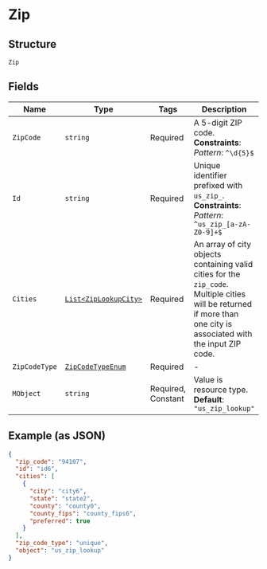 
# Zip

## Structure

`Zip`

## Fields

| Name | Type | Tags | Description |
|  --- | --- | --- | --- |
| `ZipCode` | `string` | Required | A 5-digit ZIP code.<br>**Constraints**: *Pattern*: `^\d{5}$` |
| `Id` | `string` | Required | Unique identifier prefixed with `us_zip_`.<br>**Constraints**: *Pattern*: `^us_zip_[a-zA-Z0-9]+$` |
| `Cities` | [`List<ZipLookupCity>`](../../doc/models/zip-lookup-city.md) | Required | An array of city objects containing valid cities for the `zip_code`. Multiple cities will be returned if more than one city is associated with the input ZIP code. |
| `ZipCodeType` | [`ZipCodeTypeEnum`](../../doc/models/zip-code-type-enum.md) | Required | - |
| `MObject` | `string` | Required, Constant | Value is resource type.<br>**Default**: `"us_zip_lookup"` |

## Example (as JSON)

```json
{
  "zip_code": "94107",
  "id": "id6",
  "cities": [
    {
      "city": "city6",
      "state": "state2",
      "county": "county0",
      "county_fips": "county_fips6",
      "preferred": true
    }
  ],
  "zip_code_type": "unique",
  "object": "us_zip_lookup"
}
```

